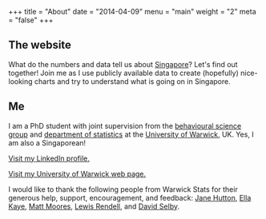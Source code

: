 +++
title = "About"
date = "2014-04-09"
menu = "main"
weight = "2"
meta = "false"
+++
 
## The website
What do the numbers and data tell us about [Singapore](https://en.wikipedia.org/wiki/Singapore)? Let's find out together! Join me as I use publicly available data to create (hopefully) nice-looking charts and try to understand what is going on in Singapore.

## Me
I am a PhD student with joint supervision from the [behavioural science group](https://www.wbs.ac.uk/research/specialisms/teaching-groups/bs/) and [department of statistics](https://www2.warwick.ac.uk/fac/sci/statistics/) at the [University of Warwick](https://warwick.ac.uk/), UK. Yes, I am also a Singaporean!

[Visit my LinkedIn profile.](https://www.linkedin.com/feed/)

[Visit my University of Warwick web page.](https://www2.warwick.ac.uk/fac/sci/statistics/staff/research_students/lim/)

I would like to thank the following people from Warwick Stats for their generous help, support, encouragement, and feedback: [Jane Hutton](https://warwick.ac.uk/fac/sci/statistics/staff/academic-research/hutton/), [Ella Kaye](https://ellakaye.rbind.io/), [Matt Moores](https://mattstats.wordpress.com/about/), [Lewis Rendell](https://warwick.ac.uk/fac/sci/statistics/staff/research_students/rendell/), and [David Selby](http://selbydavid.com/about/). 